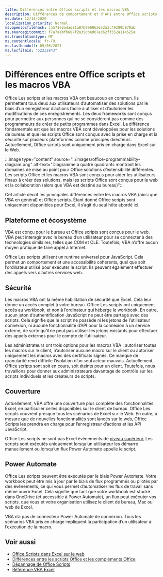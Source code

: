 ```yaml
---
title: Différences entre Office scripts et les macros VBA
description: Différences de comportement et d’API entre Office scripts et Excel macros VBA.
ms.date: 12/14/2020
localization_priority: Normal
ms.openlocfilehash: ca571e2adad81a87b99696a652a3c49209b870ab
ms.sourcegitcommit: f7a7aebfb687f2a35dbed07ed62ff352a114525a
ms.translationtype: MT
ms.contentlocale: fr-FR
ms.lasthandoff: 05/06/2021
ms.locfileid: "52232843"
---
```

# <a name="differences-between-office-scripts-and-vba-macros"></a>Différences entre Office scripts et les macros VBA

Office Les scripts et les macros VBA ont beaucoup en commun. Ils permettent tous deux aux utilisateurs d’automatiser des solutions par le biais d’un enregistreur d’actions facile à utiliser et d’autoriser les modifications de ces enregistrements. Les deux frameworks sont conçus pour permettre aux personnes qui ne se considèrent pas comme des programmeurs de créer de petits programmes dans Excel.
La différence fondamentale est que les macros VBA sont développées pour les solutions de bureau et que les scripts Office sont conçus avec la prise en charge et la sécurité sur plusieurs plateformes comme principes directeurs. Actuellement, Office scripts sont uniquement pris en charge dans Excel sur le Web.

:::image type="content" source="../images/office-programmability-diagram.png" alt-text="Diagramme à quatre quadrants montrant les domaines de mise au point pour Office solutions d’extensibilité différentes. Les scripts Office et les macros VBA sont conçus pour aider les utilisateurs finaux à créer des solutions, mais les scripts Office sont conçus pour le web et la collaboration (alors que VBA est destiné au bureau)":::

Cet article décrit les principales différences entre les macros VBA (ainsi que VBA en général) et Office scripts. Étant donné Office scripts sont uniquement disponibles pour Excel, il s’agit du seul hôte abordé ici.

## <a name="platform-and-ecosystem"></a>Plateforme et écosystème

VBA est conçu pour le bureau et Office scripts sont conçus pour le web. VBA peut interagir avec le bureau d’un utilisateur pour se connecter à des technologies similaires, telles que COM et OLE. Toutefois, VBA n’offre aucun moyen pratique de faire appel à Internet.

Office Les scripts utilisent un runtime universel pour JavaScript. Cela permet un comportement et une accessibilité cohérents, quel que soit l’ordinateur utilisé pour exécuter le script. Ils peuvent également effectuer des appels vers d’autres services web.

## <a name="security"></a>Sécurité

Les macros VBA ont la même habilitation de sécurité que Excel. Cela leur donne un accès complet à votre bureau. Office Les scripts ont uniquement accès au workbook, et non à l’ordinateur qui héberge le workbook. En outre, aucun jeton d’authentification JavaScript ne peut être partagé avec des scripts. Cela signifie que le script ne possède ni les jetons de l’utilisateur connexion, ni aucune fonctionnalité d’API pour la connexion à un service externe, de sorte qu’il ne peut pas utiliser les jetons existants pour effectuer des appels externes pour le compte de l’utilisateur.

Les administrateurs ont trois options pour les macros VBA : autoriser toutes les macros sur le client, n’autoriser aucune macro sur le client ou autoriser uniquement les macros avec des certificats signés. Ce manque de granularité rend difficile l’isolation d’un seul acteur mauvais. Actuellement, Office scripts sont soit en cours, soit éteints pour un client. Toutefois, nous travaillons pour donner aux administrateurs davantage de contrôle sur les scripts individuels et les créateurs de scripts.

## <a name="coverage"></a>Couverture

Actuellement, VBA offre une couverture plus complète des fonctionnalités Excel, en particulier celles disponibles sur le client de bureau. Office Les scripts couvrent presque tous les scénarios de Excel sur le Web. En outre, à mesure que de nouvelles fonctionnalités sont lancés sur le web, Office Scripts les prendra en charge pour l’enregistreur d’actions et les API JavaScript.

Office Les scripts ne sont pas Excel événements de [niveau supérieur.](/office/vba/excel/concepts/events-worksheetfunctions-shapes/using-events-with-excel-objects) Les scripts sont exécutés uniquement lorsqu’un utilisateur les démarre manuellement ou lorsqu’un flux Power Automate appelle le script.

## <a name="power-automate"></a>Power Automate

Office Les scripts peuvent être exécutés par le biais Power Automate. Votre workbook peut être mis à jour par le biais de flux programmés ou pilotés par des événements, ce qui vous permet d’automatiser les flux de travail sans même ouvrir Excel. Cela signifie que tant que votre workbook est stocké dans OneDrive (et accessible à Power Automate), un flux peut exécuter vos scripts, que vous et votre organisation utilisez le client de bureau, Mac ou web de Excel.

VBA n’a pas de connecteur Power Automate de connexion. Tous les scénarios VBA pris en charge impliquent la participation d’un utilisateur à l’exécution de la macro.

## <a name="see-also"></a>Voir aussi

- [Office Scripts dans Excel sur le web](../overview/excel.md)
- [Différences entre les scripts Office et les compléments Office](add-ins-differences.md)
- [Dépannage de Office Scripts](../testing/troubleshooting.md)
- [Référence VBA Excel](/office/vba/api/overview/excel)
